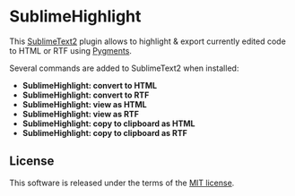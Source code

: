 SublimeHighlight
================

This [SublimeText2](http://www.sublimetext.com/2) plugin allows to highlight &
export currently edited code to HTML or RTF using [Pygments](http://pygments.org/).

Several commands are added to SublimeText2 when installed:

- **SublimeHighlight: convert to HTML**
- **SublimeHighlight: convert to RTF**
- **SublimeHighlight: view as HTML**
- **SublimeHighlight: view as RTF**
- **SublimeHighlight: copy to clipboard as HTML**
- **SublimeHighlight: copy to clipboard as RTF**

License
-------

This software is released under the terms of the [MIT license](http://en.wikipedia.org/wiki/MIT_License).
